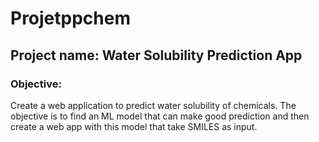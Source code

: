 # Projetppchem

## Project name: Water Solubility Prediction App

### Objective:

Create a web application to predict water solubility of chemicals. The objective is to find an ML model that can make good prediction and then create a web app with this model that take SMILES as input.

